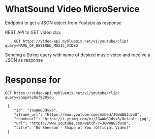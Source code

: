 # WhatSound Video MicroService



Endpoint to get a JSON object from Youtube as response

REST API to GET video clip:

```
    GET https://video-api.mybluemix.net/v1/youtube/clip?query=NAME_OF_DESIRED_MUSIC_VIDEO
```

Sending a String query with name of desired music video and receive a JSON as response

# Response for 

```
GET https://video-api.mybluemix.net/v1/youtube/clip?query=Shape%20of%20you
```


```
 {
    "id": "JGwWNGJdvx8",
    "iframe_url": "https://www.youtube.com/embed/JGwWNGJdvx8",
    "thumbnail": "https://i.ytimg.com/vi/JGwWNGJdvx8/default.jpg",
    "url": "https://www.youtube.com/watch?v=JGwWNGJdvx8",
    "title": "Ed Sheeran - Shape of You [Official Video]"
 }

```



